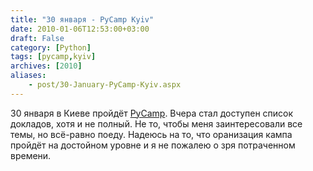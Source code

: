 ```yaml
---
title: "30 января - PyCamp Kyiv"
date: 2010-01-06T12:53:00+03:00
draft: False
category: [Python]
tags: [pycamp,kyiv]
archives: [2010]
aliases:
    - post/30-January-PyCamp-Kyiv.aspx
---
```



30 января в Киеве пройдёт [PyCamp](http://pycamp.org.ua/). Вчера стал доступен список докладов, хотя и не полный. Не то, чтобы меня заинтересовали все темы, но всё-равно поеду. Надеюсь на то, что оранизация кампа пройдёт на достойном уровне и я не пожалею о зря потраченном времени.

